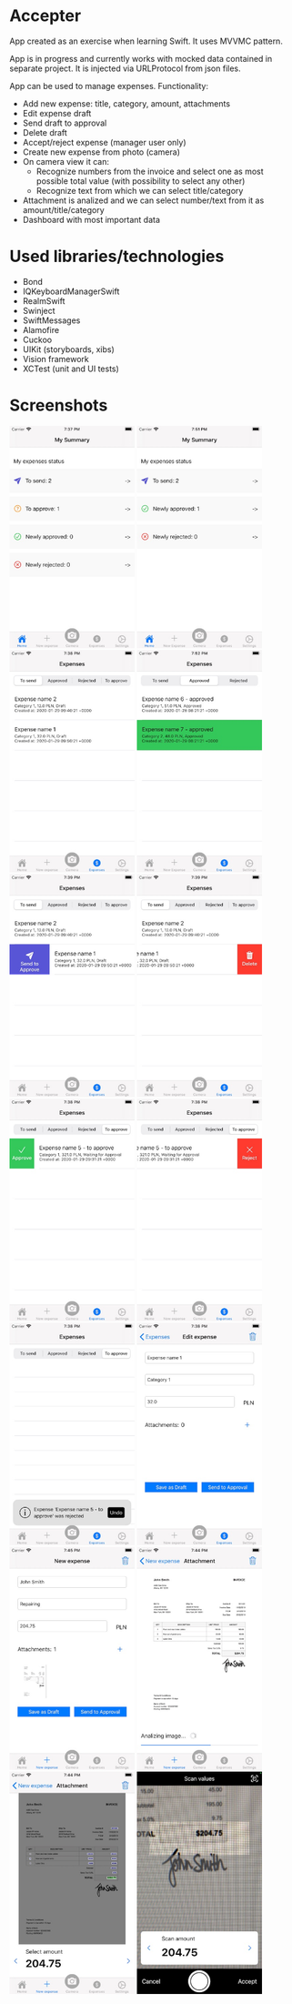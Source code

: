 # Accepter
App created as an exercise when learning Swift. It uses MVVMC pattern.

App is in progress and currently works with mocked data contained in separate project. It is injected via URLProtocol from json files.

App can be used to manage expenses. Functionality:
- Add new expense: title, category, amount, attachments
- Edit expense draft
- Send draft to approval
- Delete draft
- Accept/reject expense (manager user only)
- Create new expense from photo (camera)
- On camera view it can:
  - Recognize numbers from the invoice and select one as most possible total value (with possibility to select any other)
  - Recognize text from which we can select title/category
- Attachment is analized and we can select number/text from it as amount/title/category
- Dashboard with most important data

# Used libraries/technologies
- Bond
- IQKeyboardManagerSwift
- RealmSwift
- Swinject
- SwiftMessages
- Alamofire
- Cuckoo
- UIKit (storyboards, xibs)
- Vision framework
- XCTest (unit and UI tests)

# Screenshots
<p>
<img src="/Screenshots/dashboard_manager.jpeg" tag="Dashboard for manager" title="Dashboard for manager" width="220" />
<img src="/Screenshots/dashboard_normal_user.jpeg" tag="Dashboard for normal user" title="Dashboard for normal user" width="220" />
<img src="/Screenshots/expense_list.jpeg" tag="Expense list" title="Expense list" width="220" />
<img src="/Screenshots/newly_approved.jpeg" tag="Newly approved expense" title="Newly approved expense" width="220" />
<img src="/Screenshots/swipe_send_to_approve.jpeg" tag="Send to approve with swipe" title="Send to approve with swipe" width="220" />
<img src="/Screenshots/swipe_delete_draft.jpeg" tag="Delete draft with swipe" title="Delete draft with swipe" width="220" />
<img src="/Screenshots/swipe_approve.jpeg" tag="Approve with swipe" title="Approve with swipe" width="220" />
<img src="/Screenshots/swipe_reject.jpeg" tag="Reject with swipe" title="Reject with swipe" width="220" />
<img src="/Screenshots/snackbar_undo.jpeg" tag="Snackbar with undo after operation" title="Snackbar with undo after operation" width="220" />
<img src="/Screenshots/edit_expense.jpeg" tag="Edit expense" title="Edit expense" width="220" />
<img src="/Screenshots/new_expense.jpeg" tag="New expense" title="New expense" width="220" />
<img src="/Screenshots/photo_analysis.jpeg" tag="Analysis of a photo" title="Analysis of a photo" width="220" />
<img src="/Screenshots/photo_amount_detection.jpeg" tag="Amount detection from a photo" title="Amount detection from a photo" width="220" />
<img src="/Screenshots/camera_recognize_amount.jpeg" tag="Recognize amount from camera feed" title="Recognize amount from camera feed" width="220" />
</p>
